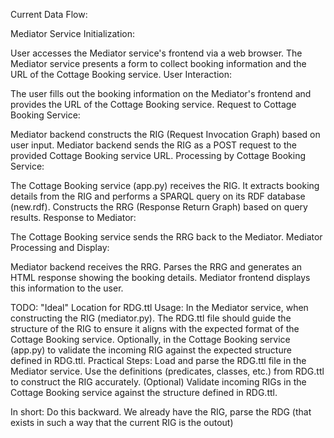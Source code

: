 Current Data Flow:

Mediator Service Initialization:

User accesses the Mediator service's frontend via a web browser.
The Mediator service presents a form to collect booking information and the URL of the Cottage Booking service.
User Interaction:

The user fills out the booking information on the Mediator's frontend and provides the URL of the Cottage Booking service.
Request to Cottage Booking Service:

Mediator backend constructs the RIG (Request Invocation Graph) based on user input.
Mediator backend sends the RIG as a POST request to the provided Cottage Booking service URL.
Processing by Cottage Booking Service:

The Cottage Booking service (app.py) receives the RIG.
It extracts booking details from the RIG and performs a SPARQL query on its RDF database (new.rdf).
Constructs the RRG (Response Return Graph) based on query results.
Response to Mediator:

The Cottage Booking service sends the RRG back to the Mediator.
Mediator Processing and Display:

Mediator backend receives the RRG.
Parses the RRG and generates an HTML response showing the booking details.
Mediator frontend displays this information to the user.

TODO:
"Ideal" Location for RDG.ttl Usage:
In the Mediator service, when constructing the RIG (mediator.py). The RDG.ttl file should guide the structure of the RIG to ensure it aligns with the expected format of the Cottage Booking service.
Optionally, in the Cottage Booking service (app.py) to validate the incoming RIG against the expected structure defined in RDG.ttl.
Practical Steps:
Load and parse the RDG.ttl file in the Mediator service.
Use the definitions (predicates, classes, etc.) from RDG.ttl to construct the RIG accurately.
(Optional) Validate incoming RIGs in the Cottage Booking service against the structure defined in RDG.ttl.

In short: Do this backward. We already have the RIG, parse the RDG (that exists in such a way that the current RIG is the outout)
